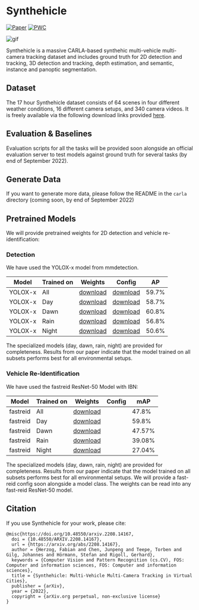 # Synthehicle

[![Paper](http://img.shields.io/badge/paper-arxiv.2208.14167-B31B1B.svg)](https://arxiv.org/abs/2208.14167)
[![PWC](https://img.shields.io/endpoint.svg?url=https://paperswithcode.com/badge/synthehicle-multi-vehicle-multi-camera/multi-object-tracking-on-synthehicle)](https://paperswithcode.com/sota/multi-object-tracking-on-synthehicle)

![gif](synthehicle.gif)

Synthehicle is a massive CARLA-based synthehic multi-vehicle multi-camera tracking dataset and includes ground truth for 2D detection and tracking, 3D detection and tracking, depth estimation, and semantic, instance and panoptic segmentation. 

## Dataset

The 17 hour Synthehicle dataset consists of 64 scenes in four different weather conditions, 16 different camera setups, and 340 camera videos. It is freely available via the following download links provided [here](DOWNLOAD.md).

## Evaluation & Baselines

Evaluation scripts for all the tasks will be provided soon alongside an official evaluation server to test models against ground truth for several tasks (by end of September 2022).

## Generate Data

If you want to generate more data, please follow the README in the `carla` directory (coming soon, by end of September 2022)

## Pretrained Models

We will provide pretrained weights for 2D detection and vehicle re-identification:

### Detection 
We have used the YOLOX-x model from mmdetection.

| Model   | Trained on | Weights                                                                                                                                                                     | Config                                                                                                                                                                   | AP    |
| ------- | ---------- | --------------------------------------------------------------------------------------------------------------------------------------------------------------------------- | ------------------------------------------------------------------------------------------------------------------------------------------------------------------------ | ----- |
| YOLOX-x | All        | [download](https://webdisk.ads.mwn.de/Handlers/AnonymousDownload.ashx?folder=18e2eac4&path=Datenbanken\Synthehicle\pretrained_models\detection\yolox_synthehicle_all.pth)   | [download](https://webdisk.ads.mwn.de/Handlers/AnonymousDownload.ashx?folder=18e2eac4&path=Datenbanken\Synthehicle\pretrained_models\detection\yolox_x_8x8_300e_coco.py) | 59.7% |
| YOLOX-x | Day        | [download](https://webdisk.ads.mwn.de/Handlers/AnonymousDownload.ashx?folder=18e2eac4&path=Datenbanken\Synthehicle\pretrained_models\detection\yolox_synthehicle_day.pth)   | [download](https://webdisk.ads.mwn.de/Handlers/AnonymousDownload.ashx?folder=18e2eac4&path=Datenbanken\Synthehicle\pretrained_models\detection\yolox_x_8x8_300e_coco.py) | 58.7% |
| YOLOX-x | Dawn       | [download](https://webdisk.ads.mwn.de/Handlers/AnonymousDownload.ashx?folder=18e2eac4&path=Datenbanken\Synthehicle\pretrained_models\detection\yolox_synthehicle_dawn.pth)  | [download](https://webdisk.ads.mwn.de/Handlers/AnonymousDownload.ashx?folder=18e2eac4&path=Datenbanken\Synthehicle\pretrained_models\detection\yolox_x_8x8_300e_coco.py) | 60.8% |
| YOLOX-x | Rain       | [download](https://webdisk.ads.mwn.de/Handlers/AnonymousDownload.ashx?folder=18e2eac4&path=Datenbanken\Synthehicle\pretrained_models\detection\yolox_synthehicle_rain.pth)  | [download](https://webdisk.ads.mwn.de/Handlers/AnonymousDownload.ashx?folder=18e2eac4&path=Datenbanken\Synthehicle\pretrained_models\detection\yolox_x_8x8_300e_coco.py) | 56.8% |
| YOLOX-x | Night      | [download](https://webdisk.ads.mwn.de/Handlers/AnonymousDownload.ashx?folder=18e2eac4&path=Datenbanken\Synthehicle\pretrained_models\detection\yolox_synthehicle_night.pth) | [download](https://webdisk.ads.mwn.de/Handlers/AnonymousDownload.ashx?folder=18e2eac4&path=Datenbanken\Synthehicle\pretrained_models\detection\yolox_x_8x8_300e_coco.py) | 50.6% |

The specialized models (day, dawn, rain, night) are provided for completeness. Results from our paper indicate that the model trained on all subsets performs best for all environmental setups.

### Vehicle Re-Identification

We have used the fastreid ResNet-50 Model with IBN:

| Model    | Trained on | Weights                                                                                                                                                          | Config | mAP    |
| -------- | ---------- | ---------------------------------------------------------------------------------------------------------------------------------------------------------------- | ------ | ------ |
| fastreid | All        | [download](https://webdisk.ads.mwn.de/Handlers/AnonymousDownload.ashx?folder=18e2eac4&path=Datenbanken\Synthehicle\pretrained_models\reid\synthehicle_all.pth)   |        | 47.8%  |
| fastreid | Day        | [download](https://webdisk.ads.mwn.de/Handlers/AnonymousDownload.ashx?folder=18e2eac4&path=Datenbanken\Synthehicle\pretrained_models\reid\synthehicle_day.pth)   |        | 59.8%  |
| fastreid | Dawn       | [download](https://webdisk.ads.mwn.de/Handlers/AnonymousDownload.ashx?folder=18e2eac4&path=Datenbanken\Synthehicle\pretrained_models\reid\synthehicle_dawn.pth)  |        | 47.57% |
| fastreid | Rain       | [download](https://webdisk.ads.mwn.de/Handlers/AnonymousDownload.ashx?folder=18e2eac4&path=Datenbanken\Synthehicle\pretrained_models\reid\synthehicle_rain.pth)  |        | 39.08% |
| fastreid | Night      | [download](https://webdisk.ads.mwn.de/Handlers/AnonymousDownload.ashx?folder=18e2eac4&path=Datenbanken\Synthehicle\pretrained_models\reid\synthehicle_night.pth) |        | 27.04% |

The specialized models (day, dawn, rain, night) are provided for completeness. Results from our paper indicate that the model trained on all subsets performs best for all environmental setups. We will provide a fast-reid config soon alongside a model class. The weights can be read into any fast-reid ResNet-50 model.


## Citation   

If you use Synthehicle for your work, please cite:

```
@misc{https://doi.org/10.48550/arxiv.2208.14167,
  doi = {10.48550/ARXIV.2208.14167},
  url = {https://arxiv.org/abs/2208.14167},
  author = {Herzog, Fabian and Chen, Junpeng and Teepe, Torben and Gilg, Johannes and Hörmann, Stefan and Rigoll, Gerhard},
  keywords = {Computer Vision and Pattern Recognition (cs.CV), FOS: Computer and information sciences, FOS: Computer and information sciences},
  title = {Synthehicle: Multi-Vehicle Multi-Camera Tracking in Virtual Cities},
  publisher = {arXiv},
  year = {2022},
  copyright = {arXiv.org perpetual, non-exclusive license}
}

``` 
